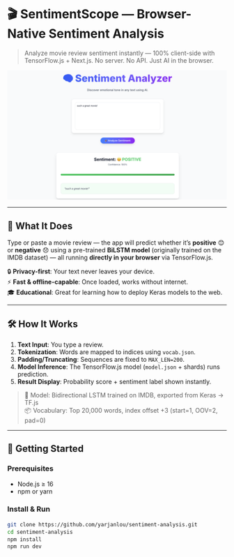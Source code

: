 # 🎬 SentimentScope — Browser-Native Sentiment Analysis

> Analyze movie review sentiment instantly — 100% client-side with TensorFlow.js + Next.js. No server. No API. Just AI in the browser.

![App Preview](./sentiment-analyzer/public/preview.png)

---

## 🌟 What It Does

Type or paste a movie review — the app will predict whether it’s **positive** 😊 or **negative** 😞 using a pre-trained **BiLSTM model** (originally trained on the IMDB dataset) — all running **directly in your browser** via TensorFlow.js.

🔒 **Privacy-first**: Your text never leaves your device.  
⚡ **Fast & offline-capable**: Once loaded, works without internet.  
🎓 **Educational**: Great for learning how to deploy Keras models to the web.

---

## 🛠️ How It Works

1. **Text Input**: You type a review.
2. **Tokenization**: Words are mapped to indices using `vocab.json`.
3. **Padding/Truncating**: Sequences are fixed to `MAX_LEN=200`.
4. **Model Inference**: The TensorFlow.js model (`model.json` + shards) runs prediction.
5. **Result Display**: Probability score + sentiment label shown instantly.

> 🧠 Model: Bidirectional LSTM trained on IMDB, exported from Keras → TF.js  
> 📦 Vocabulary: Top 20,000 words, index offset +3 (start=1, OOV=2, pad=0)

---

## 🚀 Getting Started

### Prerequisites
- Node.js ≥ 16
- npm or yarn

### Install & Run

```bash
git clone https://github.com/yarjanlou/sentiment-analysis.git
cd sentiment-analysis
npm install
npm run dev